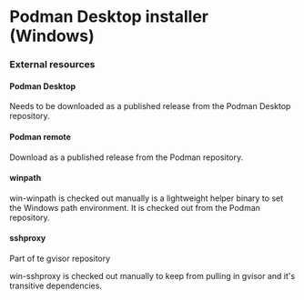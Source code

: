 Podman Desktop installer (Windows)
==================================


### External resources

#### Podman Desktop

Needs to be downloaded as a published release from the Podman Desktop
repository.


#### Podman remote

Download as a published release from the Podman repository.


#### winpath

win-winpath is checked out manually is a lightweight helper binary to set
the Windows path environment. It is checked out from the Podman repository.


#### sshproxy

Part of te gvisor repository

win-sshproxy is checked out manually to keep from pulling in gvisor and it's transitive
dependencies.
